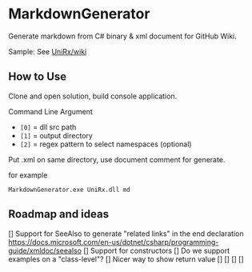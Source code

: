 MarkdownGenerator
===
Generate markdown from C# binary & xml document for GitHub Wiki.

Sample: See [UniRx/wiki](https://github.com/neuecc/UniRx/wiki)

How to Use
---
Clone and open solution, build console application.

Command Line Argument
- `[0]` = dll src path
- `[1]` = output directory 
- `[2]` = regex pattern to select namespaces (optional)

Put .xml on same directory, use document comment for generate.

for example

```
MarkdownGenerator.exe UniRx.dll md
```

Roadmap and ideas
---

[] Support for SeeAlso to generate "related links" in the end declaration https://docs.microsoft.com/en-us/dotnet/csharp/programming-guide/xmldoc/seealso
[] Support for constructors
[] Do we support examples on a "class-level"?
[] Nicer way to show return value
[]
[]
[]
[]





